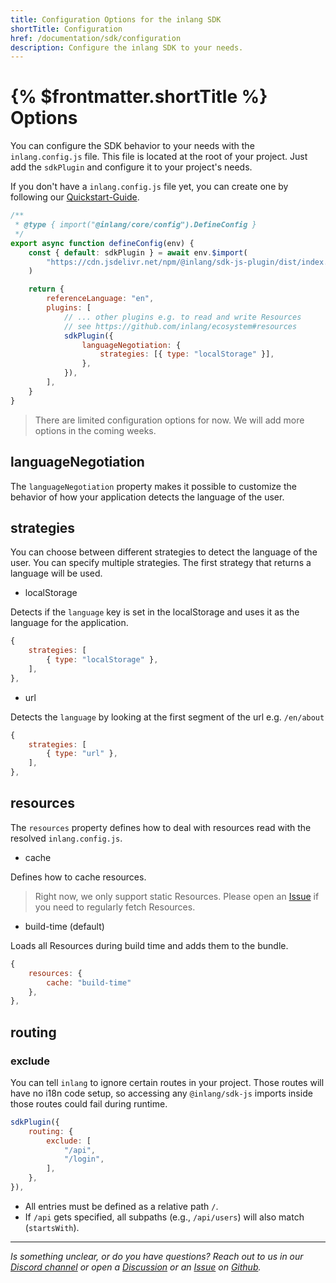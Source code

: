 ```yaml
---
title: Configuration Options for the inlang SDK
shortTitle: Configuration
href: /documentation/sdk/configuration
description: Configure the inlang SDK to your needs.
---
```


# {% $frontmatter.shortTitle %} Options

You can configure the SDK behavior to your needs with the `inlang.config.js` file. This file is located at the root of your project. Just add the `sdkPlugin` and configure it to your project's needs.

If you don't have a `inlang.config.js` file yet, you can create one by following our [Quickstart-Guide](/documentation/quick-start).

```js
/**
 * @type { import("@inlang/core/config").DefineConfig }
 */
export async function defineConfig(env) {
	const { default: sdkPlugin } = await env.$import(
		"https://cdn.jsdelivr.net/npm/@inlang/sdk-js-plugin/dist/index.js",
	)

	return {
		referenceLanguage: "en",
		plugins: [
			// ... other plugins e.g. to read and write Resources
			// see https://github.com/inlang/ecosystem#resources
			sdkPlugin({
				languageNegotiation: {
					strategies: [{ type: "localStorage" }],
				},
			}),
		],
	}
}
```

> There are limited configuration options for now. We will add more options in the coming weeks.

## languageNegotiation

The `languageNegotiation` property makes it possible to customize the behavior of how your application detects the language of the user.

## strategies

You can choose between different strategies to detect the language of the user. You can specify multiple strategies. The first strategy that returns a language will be used.

- localStorage

Detects if the `language` key is set in the localStorage and uses it as the language for the application.

```js
{
	strategies: [
		{ type: "localStorage" },
	],
},
```

- url

Detects the `language` by looking at the first segment of the url e.g. `/en/about`

```js
{
	strategies: [
		{ type: "url" },
	],
},
```

## resources

The `resources` property defines how to deal with resources read with the resolved `inlang.config.js`.

- cache

Defines how to cache resources.

> Right now, we only support static Resources. Please open an [Issue](https://github.com/inlang/inlang/issues) if you need to regularly fetch Resources.

- build-time (default)

Loads all Resources during build time and adds them to the bundle.

```js
{
	resources: {
		cache: "build-time"
	},
},
```

## routing

### exclude

You can tell `inlang` to ignore certain routes in your project. Those routes will have no i18n code setup, so accessing any `@inlang/sdk-js` imports inside those routes could fail during runtime.

```js
sdkPlugin({
	routing: {
		exclude: [
			"/api",
			"/login",
		],
	},
}),
```

- All entries must be defined as a relative path `/`.
- If `/api` gets specified, all subpaths (e.g., `/api/users`) will also match (`startsWith`).

---

_Is something unclear, or do you have questions? Reach out to us in our [Discord channel](https://discord.gg/9vUg7Rr) or open a [Discussion](https://github.com/inlang/inlang/discussions) or an [Issue](https://github.com/inlang/inlang/issues) on [Github](https://github.com/inlang/inlang)._
